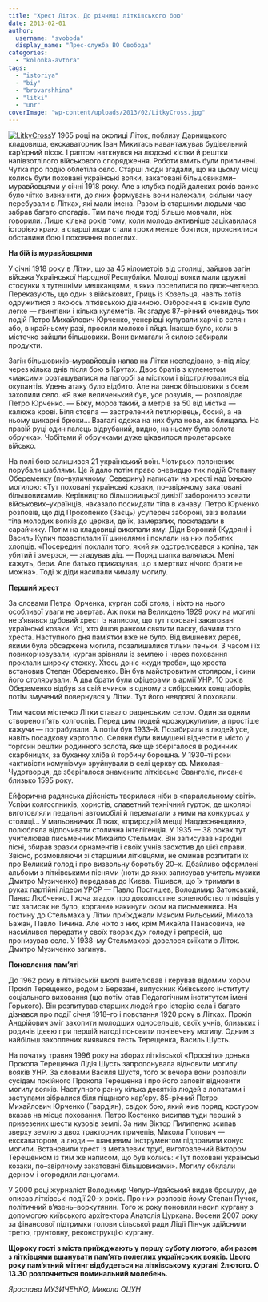 ```yaml
---
title: "Хрест Літок. До річниці літківського бою"
date: 2013-02-01
author: 
  username: "svoboda"
  display_name: "Прес-служба ВО Свобода"
categories: 
  - "kolonka-avtora"
tags: 
  - "istoriya"
  - "biy"
  - "brovarshhina"
  - "litki"
  - "unr"
coverImage: "wp-content/uploads/2013/02/LitkyCross.jpg"
---
```


[![LitkyCross](https://mpz.brovary.org/wp-content/uploads/2013/02/LitkyCross.jpg)](https://mpz.brovary.org/wp-content/uploads/2013/02/LitkyCross.jpg)У 1965 році на околиці Літок, поблизу Дарницького кладовища, екскаваторник Іван Микитась навантажував будівельний кар’єрний пісок. І раптом наткнувся на людські кістки й рештки напівзотлілого військового спорядження. Роботи вмить були припинені. Чутка про подію облетіла село. Старші люди згадали, що на цьому місці колись були поховані українські вояки, закатовані більшовиками–муравйовцями у січні 1918 року. Але з клубка подій далеких років важко було чітко визначити, до яких формувань вони належали, скільки часу перебували в Літках, які мали імена. Разом із старшими людьми час забрав багато спогадів. Тим паче люди тоді більше мовчали, ніж говорили. Лише кілька років тому, коли молодь активніше зацікавилася історією краю, а старші люди стали трохи менше боятися, прояснилися обставини бою і поховання полеглих.

**На бій із муравйовцями**

У січні 1918 року в Літки, що за 45 кілометрів від столиці, зайшов загін війська Української Народної Республіки. Молоді вояки мали дружні стосунки з тутешніми мешканцями, в яких поселилися по двоє–четверо. Переказують, що один з військових, Гриць із Козельця, навіть хотів одружитися з якоюсь літківською дівчиною. Озброєння в юнаків було легке — гвинтівки і кілька кулеметів. Як згадує 87–річний очевидець тих подій Петро Михайлович Юрченко, уенерівці купували харчі в селян або, в крайньому разі, просили молоко і яйця. Інакше було, коли в містечко зайшли більшовики. Вони вимагали й силою забирали продукти.

Загін більшовиків–муравйовців напав на Літки несподівано, з–під лісу, через кілька днів після бою в Крутах. Двоє братів з кулеметом «максим» розташувалися на пагорбі за містком і відстрілювалися від окупантів. Удень атаку було відбито. Але на ранок більшовики з боєм захопили село. «Я вже величенький був, усе розумів, — розповідає Петро Юрченко. — Біжу, мороз такий, а метрів за 50 від містка — калюжа крові. Біля стовпа — застрелений петлюрівець, босий, а на ньому шикарні брюки... Взагалі одежа на них була нова, аж блищала. На правій руці один палець відрубаний, видно, на ньому була золота обручка». Чобітьми й обручками дуже цікавилося пролетарське військо.

На полі бою залишився 21 український воїн. Чотирьох полонених порубали шаблями. Це й дало потім право очевидцю тих подій Степану Обеременку (по–вуличному, Северину) написати на хресті над їхньою могилою: «Тут поховані українські козаки, по–звірячому закатовані більшовиками». Керівництво більшовицької дивізії заборонило ховати військових–українців, наказало поскидати тіла в канаву. Петро Юрченко розповів, що дід Прокопенко (Заєць) усупереч забороні, звіз волами тіла молодих вояків до церкви, де їх, замерзлих, поскладали в сарайчику. Потім на кладовищі викопали яму. Діди Вороний (Кудрян) і Василь Купич позастилали її шинелями і поклали на них побитих хлопців. «Посередині поклали того, який як одстрелювався з коліна, так убитий і змерзся, — згадував дід. — Поряд шапка валялася. Мені кажуть, бери. Але батько приказував, що з мертвих нічого брати не можна». Тоді ж діди насипали чималу могилу.

**Перший хрест**

За словами Петра Юрченка, курган собі стояв, і ніхто на нього особливої уваги не звертав. Аж поки на Великдень 1929 року на могилі не з’явився дубовий хрест із написом, що тут поховані закатовані українські козаки. Усі, хто йшов ранком святити паску, бачили того хреста. Наступного дня пам’ятки вже не було. Від вишневих дерев, якими була обсаджена могила, позалишалися тільки пеньки. З часом і їх повикорчовували, курган зрівняли із землею і через поховання проклали широку стежку. Хтось доніс «куди треба», що хреста встановив Степан Обеременко. Він був майстровитим столяром, і сини його столярували. А два брати були офіцерами в армії УНР. 10 років Обеременко відбув за свій вчинок в одному з сибірських концтаборів, потім змучений повернувся у Літки. Тут його невдовзі й поховали.

Тим часом містечко Літки ставало радянським селом. Один за одним створено п’ять колгоспів. Перед цим людей «розкуркулили», а простіше кажучи — пограбували. А потім був 1933–й. Позабирали в людей усе, навіть посадкову картоплю. Селяни були вимушені віднести в місто у торгсин рештки родинного золота, яке ще зберігалося в родинних скарбницях, за буханку хліба й торбину борошна. У 1930–ті роки «активісти комунізму» зруйнували в селі церкву св. Миколая–Чудотворця, де зберігалося знамените літківське Євангеліє, писане близько 1595 року.

Ейфорична радянська дійсність творилася ніби в «паралельному світі». Успіхи колгоспників, хористів, славетний технічний гурток, де школярі виготовляли педальні автомобілі й перемагали з ними на конкурсах у столиці... У мальовничих Літках, «природній мецці Наддеснянщини», полюбляла відпочивати столична інтелігенція. У 1935 — 38 роках тут учителював письменник Михайло Стельмах. Він записував народні пісні, збирав зразки орнаментів і своїх учнів заохотив до цієї справи. Звісно, розмовляючи зі старшими літківцями, не оминав розпитати їх про Великий голод і про визвольну боротьбу 20–х. Дбайливо оформлені альбоми з літківськими піснями (ноти до яких записував учитель музики Дмитро Музиченко) передавав до Києва. Тішився, що їх тримали в руках партійні лідери УРСР — Павло Постишев, Володимир Затонський, Панас Любченко. І хоча згадок про доколгоспне волелюбство літківців у тих записах не було, «органи» накинули оком на письменника. На гостину до Стельмаха у Літки приїжджали Максим Рильський, Микола Бажан, Павло Тичина. Але ніхто з них, крім Михайла Панасовича, не насмілився передати у своїх творах дух голоду і репресій, що пронизував село. У 1938–му Стельмахові довелося виїхати з Літок. Дмитро Музиченко загинув.

**Поновлення пам’яті**

До 1962 року в літківській школі вчителював і керував відомим хором Прокіп Терещенко, родом з Березані, випускник Київського інституту соціального виховання (що потім став Педагогічним інститутом імені Горького). Він розпитував старших людей про історію села і багато дізнався про події січня 1918–го і повстання 1920 року в Літках. Прокіп Андрійович зміг захопити молодших односельців, своїх учнів, близьких і родичів ідеєю при першій нагоді поновити понівечену могилу. Одним з найбільш захоплених виявився тесть Терещенка, Василь Шусть.

На початку травня 1996 року на зборах літківської «Просвіти» донька Прокопа Терещенка Лідія Шусть запропонувала відновити могилу вояків УНР. За словами Василя Шустя, того ж вечора вони розповіли сусідам покійного Прокопа Терещенка і про його заповіт відновити могилу вояків. Наступного ранку кілька десятків людей з лопатами і заступами зібралися біля піщаного кар’єру. 85–річний Петро Михайлович Юрченко (Гвардіян), свідок бою, який жив поряд, костуром вказав на місце поховання. Петро Костенко висипав туди перший з привезених шести кузовів землі. За ним Віктор Пилипенко зсипав зверху землю з двох тракторних причепів, Микола Попович — екскаватором, а люди — шанцевим інструментом підправили конус могили. Встановили хрест із металевих труб, виготовлений Віктором Терещенком із тим же написом, що був колись: «Тут поховані українські козаки, по–звірячому закатовані більшовиками». Могилу обклали дерном і огородили ланцюгами.

У 2000 році журналіст Володимир Чепур–Удайський видав брошуру, де описав літківські події 20–х років. Про них розповів йому Степан Пучок, політичний в’язень–воркутянин. Того ж року поновили насип кургану з допомогою київського архітектора Анатолія Цуркана. Восени 2007 року за фінансової підтримки голови сільської ради Лідії Пінчук здійснили третю, грунтовну, реконструкцію кургану.

**Щороку гості з міста приїжджають у першу суботу лютого, аби разом з літківцями вшанувати пам’ять полеглих українських вояків. Цього року пам’ятний мітинг відбудеться на літківському кургані 2лютого. О 13.30 розпочнеться поминальний молебень.**

_Ярослава МУЗИЧЕНКО,_ _Микола ОЦУН_
